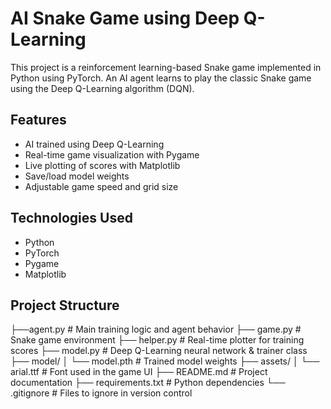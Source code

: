 # AI Snake Game using Deep Q-Learning

This project is a reinforcement learning-based Snake game implemented in Python using PyTorch. An AI agent learns to play the classic Snake game using the Deep Q-Learning algorithm (DQN).

## Features

- AI trained using Deep Q-Learning
- Real-time game visualization with Pygame
- Live plotting of scores with Matplotlib
- Save/load model weights
- Adjustable game speed and grid size

## Technologies Used

- Python
- PyTorch
- Pygame
- Matplotlib

## Project Structure

├──agent.py # Main training logic and agent behavior
├── game.py # Snake game environment
├── helper.py # Real-time plotter for training scores
├── model.py # Deep Q-Learning neural network & trainer class
├── model/
│ └── model.pth # Trained model weights
├── assets/
│ └── arial.ttf # Font used in the game UI
├── README.md # Project documentation
├── requirements.txt # Python dependencies
└── .gitignore # Files to ignore in version control
